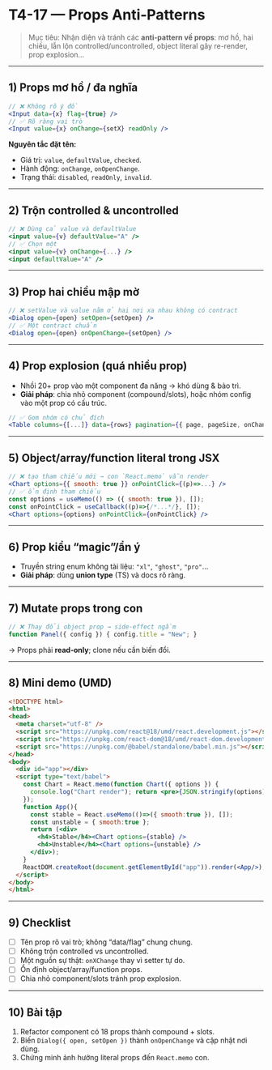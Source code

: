 # T4-17 — Props Anti‑Patterns

> Mục tiêu: Nhận diện và tránh các **anti‑pattern về props**: mơ hồ, hai chiều, lẫn lộn controlled/uncontrolled, object literal gây re-render, prop explosion…

---

## 1) Props mơ hồ / đa nghĩa
```jsx
// ❌ Không rõ ý đồ
<Input data={x} flag={true} />
// ✅ Rõ ràng vai trò
<Input value={x} onChange={setX} readOnly />
```
**Nguyên tắc đặt tên:**  
- Giá trị: `value`, `defaultValue`, `checked`.  
- Hành động: `onChange`, `onOpenChange`.  
- Trạng thái: `disabled`, `readOnly`, `invalid`.

---

## 2) Trộn controlled & uncontrolled
```jsx
// ❌ Dùng cả value và defaultValue
<input value={v} defaultValue="A" />
// ✅ Chọn một
<input value={v} onChange={...} />
<input defaultValue="A" />
```

---

## 3) Prop hai chiều mập mờ
```jsx
// ❌ setValue và value nằm ở hai nơi xa nhau không có contract
<Dialog open={open} setOpen={setOpen} />
// ✅ Một contract chuẩn
<Dialog open={open} onOpenChange={setOpen} />
```

---

## 4) Prop explosion (quá nhiều prop)
- Nhồi 20+ prop vào một component đa năng → khó dùng & bảo trì.
- **Giải pháp**: chia nhỏ component (compound/slots), hoặc nhóm config vào một prop có cấu trúc.

```jsx
// ✅ Gom nhóm có chủ đích
<Table columns={[...]} data={rows} pagination={{ page, pageSize, onChange }} />
```

---

## 5) Object/array/function literal trong JSX
```jsx
// ❌ tạo tham chiếu mới → con `React.memo` vẫn render
<Chart options={{ smooth: true }} onPointClick={(p)=>...} />
// ✅ ổn định tham chiếu
const options = useMemo(() => ({ smooth: true }), []);
const onPointClick = useCallback((p)=>{/*...*/}, []);
<Chart options={options} onPointClick={onPointClick} />
```

---

## 6) Prop kiểu “magic”/ẩn ý
- Truyền string enum không tài liệu: `"xl"`, `"ghost"`, `"pro"`…  
- **Giải pháp**: dùng **union type** (TS) và docs rõ ràng.

---

## 7) Mutate props trong con
```jsx
// ❌ Thay đổi object prop → side-effect ngầm
function Panel({ config }) { config.title = "New"; }
```
→ Props phải **read‑only**; clone nếu cần biến đổi.

---

## 8) Mini demo (UMD)
```html
<!DOCTYPE html>
<html>
<head>
  <meta charset="utf-8" />
  <script src="https://unpkg.com/react@18/umd/react.development.js"></script>
  <script src="https://unpkg.com/react-dom@18/umd/react-dom.development.js"></script>
  <script src="https://unpkg.com/@babel/standalone/babel.min.js"></script>
</head>
<body>
  <div id="app"></div>
  <script type="text/babel">
    const Chart = React.memo(function Chart({ options }) {
      console.log("Chart render"); return <pre>{JSON.stringify(options)}</pre>;
    });
    function App(){
      const stable = React.useMemo(()=>({ smooth:true }), []);
      const unstable = { smooth:true };
      return (<div>
        <h4>Stable</h4><Chart options={stable} />
        <h4>Unstable</h4><Chart options={unstable} />
      </div>);
    }
    ReactDOM.createRoot(document.getElementById("app")).render(<App/>);
  </script>
</body>
</html>
```

---

## 9) Checklist
- [ ] Tên prop rõ vai trò; không “data/flag” chung chung.
- [ ] Không trộn controlled vs uncontrolled.
- [ ] Một nguồn sự thật: `onXChange` thay vì setter tự do.
- [ ] Ổn định object/array/function props.
- [ ] Chia nhỏ component/slots tránh prop explosion.

---

## 10) Bài tập
1. Refactor component có 18 props thành compound + slots.
2. Biến `Dialog({ open, setOpen })` thành `onOpenChange` và cập nhật nơi dùng.
3. Chứng minh ảnh hưởng literal props đến `React.memo` con.